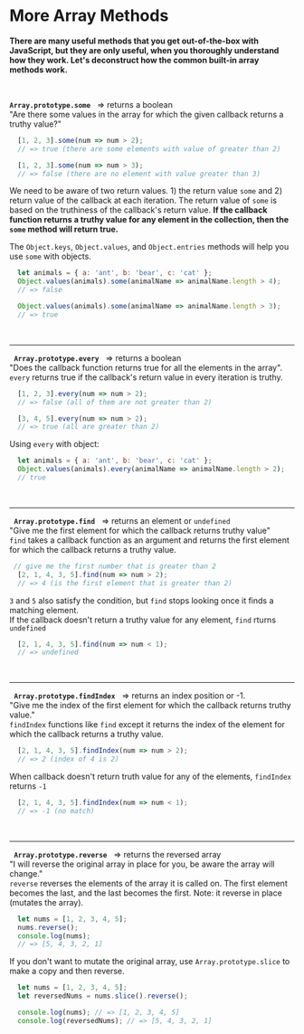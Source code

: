 # More Array Methods
**There are many useful methods that you get out-of-the-box with JavaScript, but they are only useful, when you thoroughly understand how they work. Let's deconstruct how the common built-in array methods work.**

&nbsp;

**`Array.prototype.some`**  &nbsp; => returns a boolean  
"Are there some values in the array for which the given callback returns a truthy value?"

```javascript
  [1, 2, 3].some(num => num > 2);
  // => true (there are some elements with value of greater than 2)

  [1, 2, 3].some(num => num > 3);
  // => false (there are no element with value greater than 3)
```

We need to be aware of two return values. 1) the return value `some` and 2) return value of the callback at each iteration. The return value of `some` is based on the truthiness of the callback's return value. **If the callback function returns a truthy value for any element in the collection, then the `some` method will return true.**

The `Object.keys`, `Object.values`, and `Object.entries` methods will help you use `some` with objects.
```javascript
  let animals = { a: 'ant', b: 'bear', c: 'cat' };
  Object.values(animals).some(animalName => animalName.length > 4);
  // => false

  Object.values(animals).some(animalName => animalName.length > 3);
  // => true
```
&nbsp;
***
&nbsp;
**`Array.prototype.every`** &nbsp; => returns a boolean  
"Does the callback function returns true for all the elements in the array".  
`every` returns true if the callback's return value in every iteration is truthy.
```javascript
  [1, 2, 3].every(num => num > 2);
  // => false (all of them are not greater than 2)

  [3, 4, 5].every(num => num > 2);
  // => true (all are greater than 2)
```

Using `every` with object:
```javascript
  let animals = { a: 'ant', b: 'bear', c: 'cat' };
  Object.values(animals).every(animalName => animalName.length > 2);
  // true
```
&nbsp;
***
&nbsp;
**`Array.prototype.find`** &nbsp; => returns an element or `undefined`  
"Give me the first element for which the callback returns truthy value"  
`find` takes a callback function as an argument and returns the first element for which the callback returns a truthy value.
```javascript
 // give me the first number that is greater than 2
  [2, 1, 4, 3, 5].find(num => num > 2);
  // => 4 (is the first element that is greater than 2)
```
`3` and `5` also satisfy the condition, but `find` stops looking once it finds a matching element.  
If the callback doesn't return a truthy value for any element, `find` rturns `undefined`
```javascript
  [2, 1, 4, 3, 5].find(num => num < 1);
  // => undefined
```
&nbsp;
***
&nbsp;
**`Array.prototype.findIndex`** &nbsp; => returns an index position or -1.  
"Give me the index of the first element for which the callback returns truthy value."  
`findIndex` functions like `find` except it returns the index of the element for which the callback returns a truthy value.
```javascript
  [2, 1, 4, 3, 5].findIndex(num => num > 2);
  // => 2 (index of 4 is 2)
```
When callback doesn't return truth value for any of the elements, `findIndex` returns `-1`
```javascript
  [2, 1, 4, 3, 5].findIndex(num => num < 1);
  // => -1 (no match)
```
&nbsp;
***
&nbsp;
**`Array.prototype.reverse`** &nbsp; => returns the reversed array  
"I will reverse the original array in place for you, be aware the array will change."  
`reverse` reverses the elements of the array it is called on. The first element becomes the last, and the last becomes the first. Note: it reverse in place (mutates the array).
```javascript
  let nums = [1, 2, 3, 4, 5];
  nums.reverse();
  console.log(nums);
  // => [5, 4, 3, 2, 1]
```
If you don't want to mutate the original array, use `Array.prototype.slice` to make a copy and then reverse.
```javascript
  let nums = [1, 2, 3, 4, 5];
  let reversedNums = nums.slice().reverse();

  console.log(nums); // => [1, 2, 3, 4, 5]
  console.log(reversedNums); // => [5, 4, 3, 2, 1]
```